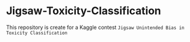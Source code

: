 # Jigsaw-Toxicity-Classification

This repository is create for a Kaggle contest `Jigsaw Unintended Bias in Toxicity Classification`
